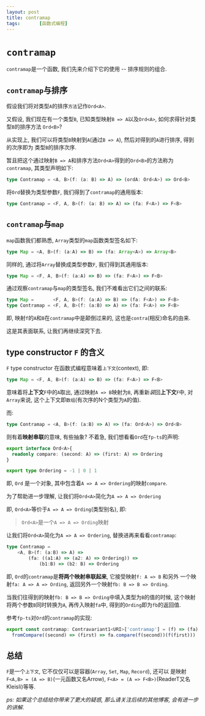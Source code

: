 ```yaml
---
layout: post
title: contramap
tags:       [函数式编程]
---
```


# `contramap`
`contramap`是一个函数, 我们先来介绍下它的使用 -- 排序规则的组合.

## `contramap`与排序
假设我们将对类型`A`的排序`方法`记作`Ord<A>`.

又假设, 我们现在有一个类型`B`, 已知类型映射`B => A`以及`Ord<A>`, 如何求得针对类型`B`的排序方法
`Ord<B>`?

从实现上, 我们可以将类型`B`映射到`A`(通过`B => A`), 然后对得到的`A`进行排序, 得到的次序即为
类型`B`的排序次序.

暂且把这个通过映射`B => A`和排序方法`Ord<A>`得到的`Ord<B>`的方法称为`contramap`, 其类型声明如下:
```ts
type Contramap = <A, B>(f: (a: B) => A) => (ordA: Ord<A>) => Ord<B> 
```

将`Ord`替换为类型参数`F`, 我们得到了`contramap`的通用版本:

```ts
type Contramap = <F, A, B>(f: (a: B) => A) => (fa: F<A>) => F<B> 
```

## `contramap`与`map`
`map`函数我们都熟悉, `Array`类型的`map`函数类型签名如下:

```ts
type Map = <A, B>(f: (a:A) => B) => (fa: Array<A>) => Array<B>
```

同样的, 通过将`Array`替换成类型参数`F`, 我们得到其通用版本:

```ts
type Map = <F, A, B>(f: (a:A) => B) => (fa: F<A>) => F<B>
```

通过观察`contramap`与`map`的类型签名, 我们不难看出它们之间的联系:

```ts
type Map =       <F, A, B>(f: (a:A) => B) => (fa: F<A>) => F<B>
type Contramap = <F, A, B>(f: (a:B) => A) => (fa: F<A>) => F<B> 
```

即, 映射`f`的`A`和`B`在`contramap`中是颠倒过来的, 这也是`contra`(相反)命名的由来.

这是其表面联系, 让我们再继续深究下去.

## type constructor `F` 的含义

`F` type constructor 在函数式编程意味着`上下文`(context), 即:

```ts
type Map = <F, A, B>(f: (a:A) => B) => (fa: F<A>) => F<B>
```

意味着将**上下文**`F`中的`A`取出, 通过映射`A => B`映射为`B`, 再重新*装*回**上下文**`F`中, 
对`Array`来说, 这个上下文即`数组`(有次序的N个类型为`A`的值).

而:
```ts
type Contramap = <A, B>(f: (a:B) => A) => (fa: Ord<A>) => Ord<B>
```
则有着**映射串联**的意味, 有些抽象? 不着急, 我们想看看`Ord`在`fp-ts`的声明:

```ts
export interface Ord<A>{
  readonly compare: (second: A) => (first: A) => Ordering
}

export type Ordering = -1 | 0 | 1
```

即, `Ord` 是一个对象, 其中包含着`A => A => Ordering`的映射`compare`.

为了帮助进一步理解, 让我们将`Ord<A>`简化为`A => A => Ordering`

即, `Ord<A>`等价于`A => A => Ording`(类型别名), 即:
> `Ord<A>`是一个`A => A => Ording`映射

让我们将`Ord<A>`简化为`A => A => Ordering`, 替换进再来看看`contramap`:
```ts
type Contramap =
    <A, B>(f: (a:B) => A) => 
        (fa: ((a1:A) => (a2: A) => Ordering)) => 
            (b1:B) => (b2: B) => Ordering
```
即, `Ord`的`contramap`是**将两个映射串联起来**, 它接受映射`f: A => B` 和另外
一个映射`fa: A => A => Ording`, 返回另外一个映射`fb: B => B => Ording`.

当我们往得到的映射`fb: B => B => Ording`中填入类型为`B`的值的时候, 这个映射
将两个参数`B`同时转换为`A`, 再传入映射`fa`中, 得到的`Ording`即为`fb`的返回值.

参考`fp-ts`对`Ord`的`contramap`的实现:
```ts
export const contramap: Contravariant1<URI>['contramap'] = (f) => (fa) =>
  fromCompare((second) => (first) => fa.compare(f(second))(f(first)))
```

## 总结

`F`是一个`上下文`, 它不仅仅可以是容器(`Array`, `Set`, `Map`, `Record`), 还可以
是映射`F<A,B> = (A => B)`(一元函数又名Arrow), `F<A> = (A => F<B>)`(ReaderT又名Kleisli)等等.

*ps: 如果这个总结给你带来了更大的疑惑, 那么请关注后续的其他博客, 会有进一步的讲解*.
